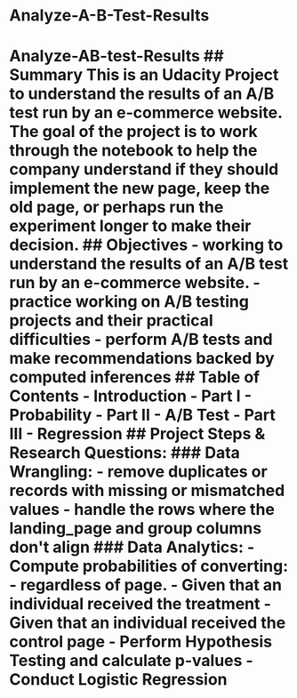 # Analyze-A-B-Test-Results
# Analyze-AB-test-Results  ## Summary This is an Udacity Project to understand the results of an A/B test run by an e-commerce website.  The goal of the project is to work through the notebook to help the company understand if they should implement the new page, keep the old page, or perhaps run the experiment longer to make their decision.  ## Objectives - working to understand the results of an A/B test run by an e-commerce website. - practice working on A/B testing projects and their practical difficulties - perform A/B tests and make recommendations backed by computed inferences   ## Table of Contents - Introduction - Part I - Probability - Part II - A/B Test - Part III - Regression  ## Project Steps &amp; Research Questions: ### Data Wrangling: - remove duplicates or records with missing or mismatched values - handle the rows where the landing_page and group columns don't align  ### Data Analytics: - Compute probabilities of converting:   - regardless of page.   - Given that an individual received the treatment   - Given that an individual received the control page - Perform Hypothesis Testing and calculate p-values - Conduct Logistic Regression 
